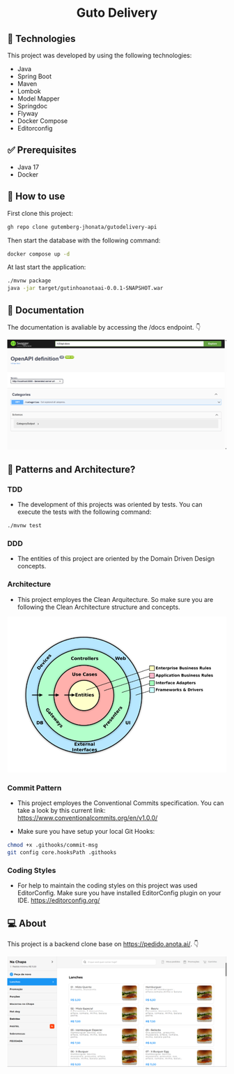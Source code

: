 <h1 align="center">Guto Delivery</h1>

## 🧪 Technologies

This project was developed by using the following technologies:

* Java
* Spring Boot
* Maven
* Lombok
* Model Mapper
* Springdoc
* Flyway
* Docker Compose
* Editorconfig

## ✅ Prerequisites
* Java 17
* Docker

## 🚀 How to use
First clone this project:
```bash
gh repo clone gutemberg-jhonata/gutodelivery-api
```
Then start the database with the following command:
```bash
docker compose up -d
```
At last start the application:
```bash
./mvnw package
java -jar target/gutinhoanotaai-0.0.1-SNAPSHOT.war
```

## 📖 Documentation
The documentation is avaliable by accessing the /docs endpoint. 👇
<p align="center">
  <img alt="layout" src=".github/docs.png">
</p>

## 🚨 Patterns and Architecture?

### TDD
* The development of this projects was oriented by tests. You can execute the tests with the following command:
```bash
./mvnw test
```

### DDD
* The entities of this project are oriented by the Domain Driven Design concepts.

### Architecture
* This project employes the Clean Arquitecture. So make sure you are following the Clean Architecture structure and concepts.
<p align="center">
  <img alt="layout" src=".github/cleanarch.png">
</p>

### Commit Pattern
* This project employes the Conventional Commits specification. You can take a look by this current link: https://www.conventionalcommits.org/en/v1.0.0/

* Make sure you have setup your local Git Hooks:
```bash
chmod +x .githooks/commit-msg
git config core.hooksPath .githooks
```

### Coding Styles
* For help to maintain the coding styles on this project was used EditorConfig. Make sure you have installed EditorConfig plugin on your IDE.
https://editorconfig.org/

## 💻 About

This project is a backend clone base on https://pedido.anota.ai/. 👇

<p align="center">
  <img alt="layout" src=".github/anotaai.png">
</p>
